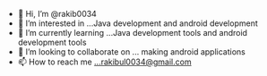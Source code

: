 - 👋 Hi, I’m @rakib0034
- 👀 I’m interested in ...Java development and android development
- 🌱 I’m currently learning ...Java development tools and android development tools
- 💞️ I’m looking to collaborate on ... making android applications
- 📫 How to reach me ...rakibul0034@gmail.com

<!---
rakib0034/rakib0034 is a ✨ special ✨ repository because its `README.md` (this file) appears on your GitHub profile.
You can click the Preview link to take a look at your changes.
--->
